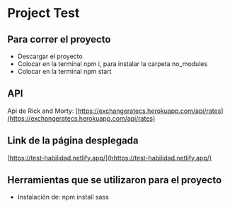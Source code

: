 # Project Test 

## Para correr el proyecto
- Descargar el proyecto
- Colocar en la terminal npm i, para instalar la carpeta no_modules
- Colocar en la terminal npm start

## API
Api de Rick and Morty: [https://exchangeratecs.herokuapp.com/api/rates](https://exchangeratecs.herokuapp.com/api/rates)

## Link de la página desplegada
[https://test-habilidad.netlify.app/](hhttps://test-habilidad.netlify.app/)

## Herramientas que se utilizaron para el proyecto
- Instalación de: npm install sass
